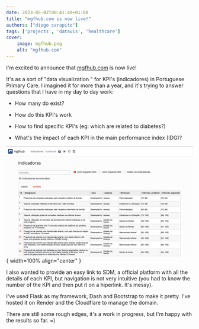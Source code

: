 ```yaml
---
date: 2023-05-02T00:41:49+01:00
title: "mgfhub.com is now live!"
authors: ["diogo carapito"]
tags: ['projects', 'datavis', 'healthcare']
cover:
    image: mgfhub.png
    alt: "mgfhub.com"
---
```


I'm excited to announce that [mgfhub.com](https://mgfhub.com) is now live!

It's as a sort of "data visualization " for KPI's (indicadores) in Portuguese Primary Care.
I imagined it for more than a year, and it's trying to answer questions that I have in my day to day work:

- How many do exist?

- How do this KPI's work

- How to find specific KPI's (eg: which are related to diabetes?)

- What's the impact of each KPI in the main performance index (IDG)?

![](mgfhub_page.png "mgfhub indicadores"){ width=100% align="center" }

I also wanted to provide an easy link to SDM, a official platform with all the details of each KPI, but navigation is not very intuitive (you had to know the number of the KPI and then put it on a hiperlink. It's messy).

I've used Flask as my framework, Dash and Bootstrap to make it pretty.
I've hosted it on Render and the Cloudflare to manage the domain.

There are still some rough edges, it's a work in progress, but I'm happy with the results so far. =)